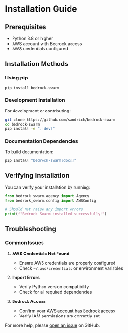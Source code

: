 # Installation Guide

## Prerequisites

- Python 3.8 or higher
- AWS account with Bedrock access
- AWS credentials configured

## Installation Methods

### Using pip

```bash
pip install bedrock-swarm
```

### Development Installation

For development or contributing:

```bash
git clone https://github.com/sandrich/bedrock-swarm
cd bedrock-swarm
pip install -e ".[dev]"
```

### Documentation Dependencies

To build documentation:

```bash
pip install "bedrock-swarm[docs]"
```

## Verifying Installation

You can verify your installation by running:

```python
from bedrock_swarm.agency import Agency
from bedrock_swarm.config import AWSConfig

# Should not raise any import errors
print(f"Bedrock Swarm installed successfully!")
```

## Troubleshooting

### Common Issues

1. **AWS Credentials Not Found**
   - Ensure AWS credentials are properly configured
   - Check `~/.aws/credentials` or environment variables

2. **Import Errors**
   - Verify Python version compatibility
   - Check for all required dependencies

3. **Bedrock Access**
   - Confirm your AWS account has Bedrock access
   - Verify IAM permissions are correctly set

For more help, please [open an issue](https://github.com/sandrich/bedrock-swarm/issues) on GitHub.
